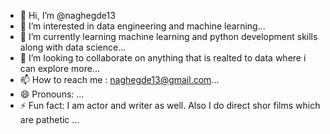 - 👋 Hi, I’m @naghegde13
- 👀 I’m interested in data engineering and machine learning...
- 🌱 I’m currently learning machine learning and python development skills along with data science...
- 💞️ I’m looking to collaborate on anything that is realted to data where i can explore more...
- 📫 How to reach me : naghegde13@gmail.com...
- 😄 Pronouns: ...
- ⚡ Fun fact: I am actor and writer as well. Also I do direct shor films which are pathetic ...

<!---
naghegde13/naghegde13 is a ✨ special ✨ repository because its `README.md` (this file) appears on your GitHub profile.
You can click the Preview link to take a look at your changes.
--->
